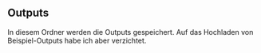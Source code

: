 ## Outputs ##

In diesem Ordner werden die Outputs gespeichert. Auf das Hochladen von Beispiel-Outputs habe ich aber verzichtet. 
